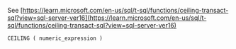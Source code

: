 See [https://learn.microsoft.com/en-us/sql/t-sql/functions/ceiling-transact-sql?view=sql-server-ver16](https://learn.microsoft.com/en-us/sql/t-sql/functions/ceiling-transact-sql?view=sql-server-ver16)
```
CEILING ( numeric_expression )
```
